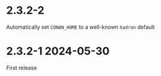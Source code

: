 # 2.3.2-2
  Automatically set `CONAN_HOME` to a well-known `hadron` default

# 2.3.2-1 2024-05-30
  First release
